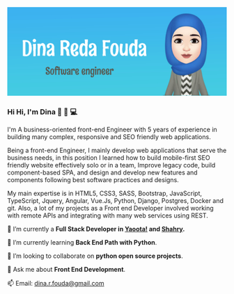 <img src="https://github.com/dinafouda/dinafouda/blob/master/dina.jpg?raw=true" alt="banner that says Dina Reda - software engineer"/>

### Hi Hi, I'm Dina 👋 👩 💻

I'm A business-oriented front-end Engineer with 5 years of experience in building many complex, responsive and SEO friendly web applications.

Being a front-end Engineer, I mainly develop web applications that serve the business needs, in this position I learned how to build mobile-first SEO friendly website effectively solo or in a team, Improve legacy code, build component-based SPA, and design and develop new features and components following best software practices and designs.

My main expertise is in HTML5, CSS3, SASS, Bootstrap, JavaScript, TypeScript, Jquery, Angular, Vue.Js, Python, Django, Postgres, Docker and git. Also, a lot of my projects as a Front end Developer involved working with remote APIs and integrating with many web services using REST.

🔭 I’m currently a **Full Stack Developer in [Yaoota!](https://www.yaoota.com/) and [Shahry](https://shahry.app/).**

🌱 I’m currently learning **Back End Path with Python**.

👯 I’m looking to collaborate on **python open source projects**.

💬 Ask me about **Front End Development**.

📫 Email: dina.r.fouda@gmail.com
